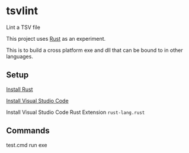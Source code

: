 # tsvlint

Lint a TSV file

This project uses [Rust](https://www.rust-lang.org/) as an experiment.

This is to build a cross platform exe and dll that can be bound to in other languages.

## Setup

[Install Rust](https://static.rust-lang.org/rustup/dist/x86_64-pc-windows-msvc/rustup-init.exe)

[Install Visual Studio Code](https://code.visualstudio.com/)

Install Visual Studio Code Rust Extension `rust-lang.rust`

## Commands

test.cmd run exe
